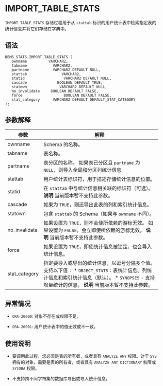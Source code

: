 IMPORT_TABLE_STATS 
=======================================

`IMPORT_TABLE_STATS` 存储过程用于从 `stattab` 标识的用户统计表中检索指定表的统计信息并将它们存储在字典中。

语法 
-----------------------

```unknow
DBMS_STATS.IMPORT_TABLE_STATS (
   ownname          VARCHAR2,
   tabname            VARCHAR2,
   partname           VARCHAR2 DEFAULT NULL,
   stattab                VARCHAR2,
   statid                  VARCHAR2 DEFAULT NULL,
   cascade              BOOLEAN DEFAULT TRUE,
   statown               VARCHAR2 DEFAULT NULL,
   no_invalidate     BOOLEAN DEFAULT FALSE,
   force                   BOOLEAN DEFAULT FALSE,
   stat_category      VARCHAR2 DEFAULT DEFAULT_STAT_CATEGORY
);
```



参数解释 
-------------------------



|      参数       |                                                                                                                      解释                                                                                                                       |
|---------------|-----------------------------------------------------------------------------------------------------------------------------------------------------------------------------------------------------------------------------------------------|
| ownname       | Schema 的名称。                                                                                                                                                                                                                                   |
| tabname       | 表名称。                                                                                                                                                                                                                                          |
| partname      | 表分区的名称。 如果表已分区且 `partname` 为 `NULL`，则导入全局和分区列统计信息                                                                                                                                                                             |
| stattab       | 用户统计表标识符，用于描述存储统计信息的位置。                                                                                                                                                                                                                       |
| statid        | 在 `stattab` 中与统计信息相关联的标识符（可选）。 **说明**  当前版本暂不支持此参数。                                                                                                                                                           |
| cascade       | 如果为 `TRUE`，则还导出此表的列和索引统计信息。                                                                                                                                                                                                                   |
| statown       | 包含 `stattab` 的 Schema（如果与 `ownname` 不同）。                                                                                                                                                                                                      |
| no_invalidate | 如果设置为 `TRUE`，则不会使所依赖的游标无效。 如果设置为 `FALSE`，会立即使所依赖的游标无效。 **说明**  当前版本暂不支持此参数。                                                                                                                                   |
| force         | 如果设置为 `TRUE`，即使统计信息被锁定，也会导入统计信息。                                                                                                                                                                                                              |
| stat_category | 指定要导入或导出的统计信息，以逗号分隔多个值。支持以下值： * `OBJECT_STATS`：表统计信息、列统计信息和索引统计信息（默认）。   * `SYNOPSES` - 支持增量统计的信息。    **说明**  当前版本暂不支持此参数。 |



异常情况 
-------------------------

* `ORA-20000`: 对象不存在或权限不足。

  

* `ORA-20001`: 用户统计表中的值无效或不一致。

  




使用说明 
-------------------------

* 要调用此过程，您必须是表的所有者，或者具有 `ANALYZE ANY` 权限。对于 `SYS` 拥有的对象，需要是表的所有者，或者具有 `ANALYZE ANY DICTIONARY` 权限或 `SYSDBA` 权限。

  

* 不支持跨不同字符集的数据库导出或导入统计信息。

  



